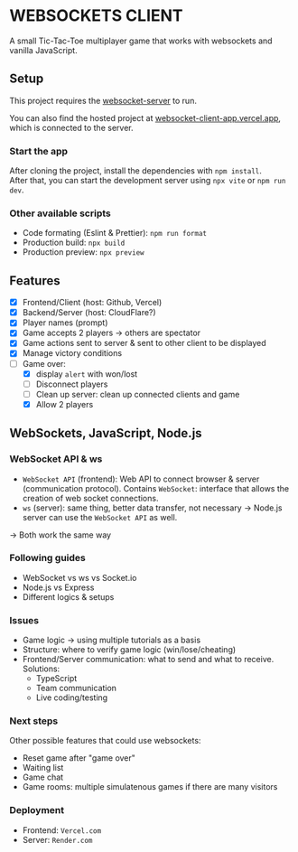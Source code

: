 # WEBSOCKETS CLIENT

A small Tic-Tac-Toe multiplayer game that works with websockets and vanilla JavaScript.

## Setup

This project requires the [websocket-server](https://github.com/mlangumier/websocket-server/) to run.

You can also find the hosted project at [websocket-client-app.vercel.app](https://websocket-client-app.vercel.app/), which is connected to the server.

### Start the app

After cloning the project, install the dependencies with `npm install`.  
After that, you can start the development server using `npx vite` or `npm run dev`.

### Other available scripts

- Code formating (Eslint & Prettier): `npm run format`
- Production build: `npx build`
- Production preview: `npx preview`

## Features

- [x] Frontend/Client (host: Github, Vercel)
- [x] Backend/Server (host: CloudFlare?)
- [x] Player names (prompt)
- [x] Game accepts 2 players -> others are spectator
- [x] Game actions sent to server & sent to other client to be displayed
- [x] Manage victory conditions
- [ ] Game over:
  - [x] display `alert` with won/lost
  - [ ] Disconnect players
  - [ ] Clean up server: clean up connected clients and game
  - [x] Allow 2 players

## WebSockets, JavaScript, Node.js

### WebSocket API & ws

- `WebSocket API` (frontend): Web API to connect browser & server (communication protocol). Contains `WebSocket`: interface that allows the creation of web socket connections.
- `ws` (server): same thing, better data transfer, not necessary -> Node.js server can use the `WebSocket API` as well.

-> Both work the same way

### Following guides

- WebSocket vs ws vs Socket.io
- Node.js vs Express
- Different logics & setups

### Issues

- Game logic -> using multiple tutorials as a basis
- Structure: where to verify game logic (win/lose/cheating)
- Frontend/Server communication: what to send and what to receive. Solutions:
  - TypeScript
  - Team communication
  - Live coding/testing

### Next steps

Other possible features that could use websockets:

- Reset game after "game over"
- Waiting list
- Game chat
- Game rooms: multiple simulatenous games if there are many visitors

### Deployment

- Frontend: `Vercel.com`
- Server: `Render.com`
